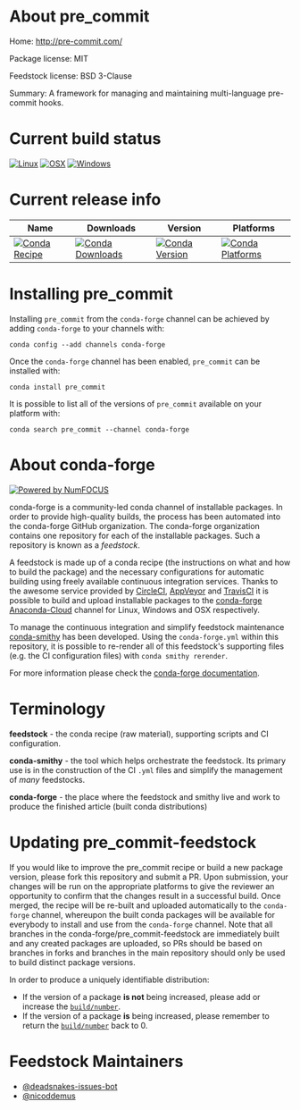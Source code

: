 <!--
# -*- mode: jinja -*-
-->

About pre_commit
================

Home: http://pre-commit.com/

Package license: MIT

Feedstock license: BSD 3-Clause

Summary: A framework for managing and maintaining multi-language pre-commit hooks.



Current build status
====================

[![Linux](https://img.shields.io/circleci/project/github/conda-forge/pre_commit-feedstock/master.svg?label=Linux)](https://circleci.com/gh/conda-forge/pre_commit-feedstock)
[![OSX](https://img.shields.io/travis/conda-forge/pre_commit-feedstock/master.svg?label=macOS)](https://travis-ci.org/conda-forge/pre_commit-feedstock)
[![Windows](https://img.shields.io/appveyor/ci/conda-forge/pre-commit-feedstock/master.svg?label=Windows)](https://ci.appveyor.com/project/conda-forge/pre-commit-feedstock/branch/master)

Current release info
====================

| Name | Downloads | Version | Platforms |
| --- | --- | --- | --- |
| [![Conda Recipe](https://img.shields.io/badge/recipe-pre_commit-green.svg)](https://anaconda.org/conda-forge/pre_commit) | [![Conda Downloads](https://img.shields.io/conda/dn/conda-forge/pre_commit.svg)](https://anaconda.org/conda-forge/pre_commit) | [![Conda Version](https://img.shields.io/conda/vn/conda-forge/pre_commit.svg)](https://anaconda.org/conda-forge/pre_commit) | [![Conda Platforms](https://img.shields.io/conda/pn/conda-forge/pre_commit.svg)](https://anaconda.org/conda-forge/pre_commit) |

Installing pre_commit
=====================

Installing `pre_commit` from the `conda-forge` channel can be achieved by adding `conda-forge` to your channels with:

```
conda config --add channels conda-forge
```

Once the `conda-forge` channel has been enabled, `pre_commit` can be installed with:

```
conda install pre_commit
```

It is possible to list all of the versions of `pre_commit` available on your platform with:

```
conda search pre_commit --channel conda-forge
```


About conda-forge
=================

[![Powered by NumFOCUS](https://img.shields.io/badge/powered%20by-NumFOCUS-orange.svg?style=flat&colorA=E1523D&colorB=007D8A)](http://numfocus.org)

conda-forge is a community-led conda channel of installable packages.
In order to provide high-quality builds, the process has been automated into the
conda-forge GitHub organization. The conda-forge organization contains one repository
for each of the installable packages. Such a repository is known as a *feedstock*.

A feedstock is made up of a conda recipe (the instructions on what and how to build
the package) and the necessary configurations for automatic building using freely
available continuous integration services. Thanks to the awesome service provided by
[CircleCI](https://circleci.com/), [AppVeyor](https://www.appveyor.com/)
and [TravisCI](https://travis-ci.org/) it is possible to build and upload installable
packages to the [conda-forge](https://anaconda.org/conda-forge)
[Anaconda-Cloud](https://anaconda.org/) channel for Linux, Windows and OSX respectively.

To manage the continuous integration and simplify feedstock maintenance
[conda-smithy](https://github.com/conda-forge/conda-smithy) has been developed.
Using the ``conda-forge.yml`` within this repository, it is possible to re-render all of
this feedstock's supporting files (e.g. the CI configuration files) with ``conda smithy rerender``.

For more information please check the [conda-forge documentation](https://conda-forge.org/docs/).

Terminology
===========

**feedstock** - the conda recipe (raw material), supporting scripts and CI configuration.

**conda-smithy** - the tool which helps orchestrate the feedstock.
                   Its primary use is in the construction of the CI ``.yml`` files
                   and simplify the management of *many* feedstocks.

**conda-forge** - the place where the feedstock and smithy live and work to
                  produce the finished article (built conda distributions)


Updating pre_commit-feedstock
=============================

If you would like to improve the pre_commit recipe or build a new
package version, please fork this repository and submit a PR. Upon submission,
your changes will be run on the appropriate platforms to give the reviewer an
opportunity to confirm that the changes result in a successful build. Once
merged, the recipe will be re-built and uploaded automatically to the
`conda-forge` channel, whereupon the built conda packages will be available for
everybody to install and use from the `conda-forge` channel.
Note that all branches in the conda-forge/pre_commit-feedstock are
immediately built and any created packages are uploaded, so PRs should be based
on branches in forks and branches in the main repository should only be used to
build distinct package versions.

In order to produce a uniquely identifiable distribution:
 * If the version of a package **is not** being increased, please add or increase
   the [``build/number``](https://conda.io/docs/user-guide/tasks/build-packages/define-metadata.html#build-number-and-string).
 * If the version of a package **is** being increased, please remember to return
   the [``build/number``](https://conda.io/docs/user-guide/tasks/build-packages/define-metadata.html#build-number-and-string)
   back to 0.

Feedstock Maintainers
=====================

* [@deadsnakes-issues-bot](https://github.com/deadsnakes-issues-bot/)
* [@nicoddemus](https://github.com/nicoddemus/)

